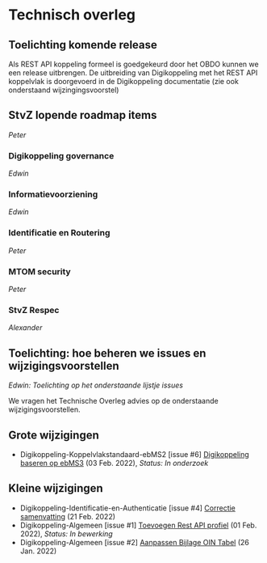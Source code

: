 # Technisch overleg


## Toelichting komende release

Als REST API koppeling formeel is goedgekeurd door het OBDO kunnen we een release uitbrengen. 
De uitbreiding van Digikoppeling met het REST API koppelvlak is doorgevoerd in de Digikoppeling documentatie (zie ook onderstaand wijzingingsvoorstel)

## StvZ lopende roadmap items

_Peter_

### Digikoppeling governance

_Edwin_

### Informatievoorziening

_Edwin_

### Identificatie en Routering

_Peter_

### MTOM security

_Peter_

### StvZ Respec

_Alexander_

## Toelichting: hoe beheren we issues en wijzigingsvoorstellen

_Edwin: Toelichting op het onderstaande lijstje issues_

We vragen het Technische Overleg advies op de onderstaande wijzigingsvoorstellen.

## Grote wijzigingen
* Digikoppeling-Koppelvlakstandaard-ebMS2 [issue #6] [Digikoppeling baseren op ebMS3](https://github.com/Logius-standaarden/Digikoppeling-Koppelvlakstandaard-ebMS2/issues/6) (03 Feb. 2022), _Status: In onderzoek_

## Kleine wijzigingen
* Digikoppeling-Identificatie-en-Authenticatie [issue #4] [Correctie samenvatting](https://github.com/Logius-standaarden/Digikoppeling-Identificatie-en-Authenticatie/issues/4) (21 Feb. 2022)
* Digikoppeling-Algemeen [issue #1] [Toevoegen Rest API profiel](https://github.com/Logius-standaarden/Digikoppeling-Algemeen/issues/1) (01 Feb. 2022), _Status: In bewerking_
* Digikoppeling-Algemeen [issue #2] [Aanpassen Bijlage OIN Tabel](https://github.com/Logius-standaarden/Digikoppeling-Algemeen/issues/2) (26 Jan. 2022)
